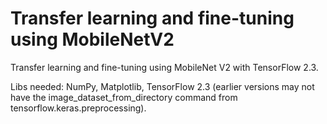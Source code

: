 # Transfer learning and fine-tuning using MobileNetV2
Transfer learning and fine-tuning using MobileNet V2 with TensorFlow 2.3. 

Libs needed: NumPy, Matplotlib, TensorFlow 2.3 (earlier versions may not have the image_dataset_from_directory command from tensorflow.keras.preprocessing).  

